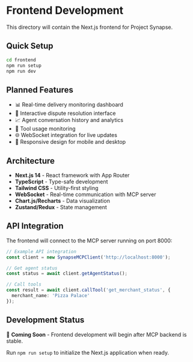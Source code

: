 # Frontend Development

This directory will contain the Next.js frontend for Project Synapse.

## Quick Setup

```bash
cd frontend
npm run setup
npm run dev
```

## Planned Features

- 📊 Real-time delivery monitoring dashboard
- 💬 Interactive dispute resolution interface  
- 📈 Agent conversation history and analytics
- 🔧 Tool usage monitoring
- 🌐 WebSocket integration for live updates
- 📱 Responsive design for mobile and desktop

## Architecture

- **Next.js 14** - React framework with App Router
- **TypeScript** - Type-safe development
- **Tailwind CSS** - Utility-first styling
- **WebSocket** - Real-time communication with MCP server
- **Chart.js/Recharts** - Data visualization
- **Zustand/Redux** - State management

## API Integration

The frontend will connect to the MCP server running on port 8000:

```typescript
// Example API integration
const client = new SynapseMCPClient('http://localhost:8000');

// Get agent status
const status = await client.getAgentStatus();

// Call tools
const result = await client.callTool('get_merchant_status', {
  merchant_name: 'Pizza Palace'
});
```

## Development Status

🚧 **Coming Soon** - Frontend development will begin after MCP backend is stable.

Run `npm run setup` to initialize the Next.js application when ready.
